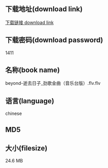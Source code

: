 ## 下载地址(download link)
[下载链接 download link](https://voluble-croquembouche-d321dc.netlify.app/?s=beyond-%E9%80%9D%E5%8E%BB%E6%97%A5%E5%AD%90_%E5%8A%B2%E6%AD%8C%E9%87%91%E6%9B%B2%EF%BC%88%E9%9F%B3%E4%B9%90%E5%8F%B0%E7%89%88%EF%BC%89.flv)

## 下载密码(download password)
1411

## 名称(book name)
beyond-逝去日子_劲歌金曲（音乐台版）.flv.flv

## 语言(language)
chinese

## MD5


## 大小(filesize)
24.6 MB
